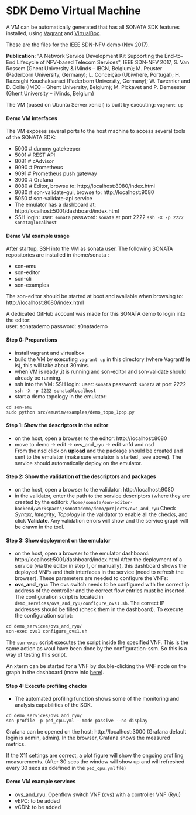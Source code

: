 # SDK Demo Virtual Machine
A VM can be automatically generated that has all SONATA SDK features installed, 
using [Vagrant](https://www.vagrantup.com/) and [VirtualBox](https://www.virtualbox.org/).

These are the files for the IEEE SDN-NFV demo (Nov 2017).

**Publication**: "A Network Service Development Kit Supporting the End-to-End Lifecycle of NFV-based Telecom Services", IEEE SDN-NFV 2017, 
S. Van Rossem (Ghent University & iMinds – IBCN, Belgium); M. Peuster (Paderborn University, Germany); L. Conceição (Ubiwhere, Portugal); H. Razzaghi Kouchaksaraei (Paderborn University, Germany); W. Tavernier and D. Colle (IMEC – Ghent University, Belgium); M. Pickavet and P. Demeester (Ghent University – iMinds, Belgium)

The VM (based on Ubuntu Server xenial) is built by executing: `vagrant up`

#### Demo VM interfaces
The VM exposes several ports to the host machine to access several tools of the SONATA SDK:
* 5000 # dummy gatekeeper
* 5001 # REST API
* 8081 # cAdvisor
* 9090 # Prometheus
* 9091 # Prometheus push gateway 
* 3000 # Grafana
* 8080 # Editor, browse to: http://localhost:8080/index.html
* 9080 # son-validate-gui, browse to: http://localhost:9080 
* 5050 # son-validate-api service 
* The emulator has a dashboard at: http://localhost:5001/dashboard/index.html
* SSH login: user: `sonata` password: `sonata` at port 2222 `ssh -X -p 2222 sonata@localhost`


#### Demo VM example usage

After startup, SSH into the VM as sonata user.
The following SONATA repositories are installed in /home/sonata :
* son-emu
* son-editor
* son-cli
* son-examples

The son-editor should be started at boot and available when browsing to: 
http://localhost:8080/index.html

A dedicated GitHub account was made for this SONATA demo to login into the editor:  
user: sonatademo password: s0natademo

#### Step 0: Preparations
* install vagrant and virtualbox
* build the VM by executing `vagrant up` in this directory (where Vagrantfile is), this will take about 30mins.
* when VM is ready ,it is running and son-editor and son-validate should already be running.
* ssh into the VM: SSH login: user: `sonata` password: `sonata` at port 2222 `ssh -X -p 2222 sonata@localhost`
* start a demo topology in the emulator:
```
cd son-emu
sudo python src/emuvim/examples/demo_topo_1pop.py
```
#### Step 1: Show the descriptors in the editor
* on the host, open a browser to the editor: http://localhost:8080
* move to	demo -> edit -> ovs_and_ryu -> edit vnfd and nsd    
From the nsd click on **upload** and the package should be created and sent to the emulator (make sure emulator is started , see above).
The service should automatically deploy on the emulator. 

#### Step 2: Show the validation of the descriptors and packages
* on the host, open a browser to the validator: http://localhost:9080
* in the validator, enter the path to the service descriptors (where they are created by the editor): 
`/home/sonata/son-editor-backend/workspaces/sonatademo/demo/projects/ovs_and_ryu`
Check *Syntax*, *Integrity*, *Topology* in the validator to enable all the checks, and click **Validate**.
Any validation errors will show and the service graph will be drawn in the tool.

#### Step 3: Show deployment on the emulator
* on the host, open a browser to the emulator dashboard: http://localhost:5001/dashboard/index.html
After the deployment of a service (via the editor in step 1, or manually), this dashboard shows the deployed VNFs and their interfaces in the service (need to refresh the browser).
These parameters are needed to configure the VNFs:
* **ovs_and_ryu**: The ovs switch needs to be configured with the correct ip address of the controller and the correct flow entries must be inserted. The configuration script is located in `demo_services/ovs_and_ryu/configure_ovs1.sh`. The correct IP addresses should be filled (check them in the dashboard). To execute the configuration script: 
```
cd demo_services/ovs_and_ryu/
son-exec ovs1 configure_ovs1.sh
```
The `son-exec` script executes the script inside the specified VNF. This is the same action as woul have been done by the configuration-ssm. So this is a way of testing this script.

An xterm can be started for a VNF by double-clicking the VNF node on the graph in the dashboard (more info [here](https://github.com/sonata-nfv/son-emu/wiki/VNF-configuration-terminal)).

#### Step 4: Execute profiling checks
* The automated profiling function shows some of the monitoring and analysis capabilities of the SDK.
```
cd demo_services/ovs_and_ryu/
son-profile -p ped_cpu.yml --mode passive --no-display
```
Grafana can be opened on the host: http://localhost:3000  (Grafana default login is admin, admin).
In the browser, Grafana shows the measured metrics.

If the X11 settings are correct, a plot figure will show the ongoing profiling measurements.
(After 30 secs the window will show up and will refreshed every 30 secs as ddefined in the `ped_cpu.yml` file)

#### Demo VM example services

* ovs_and_ryu: Openflow switch VNF (ovs) with a controller VNF (Ryu)
* vEPC: to be added
* vCDN: to be added
